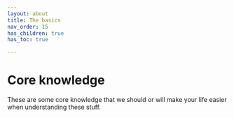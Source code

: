 ```yaml
---
layout: about
title: The basics
nav_order: 15
has_children: true
has_toc: true

---
```


# Core knowledge	

These are some core knowledge that we should or will make your life easier when understanding these stuff.